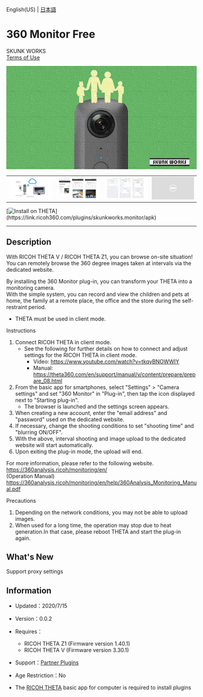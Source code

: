 English(US) | [日本語](README.ja.md)

# 360 Monitor Free
SKUNK WORKS  
[Terms of Use](https://theta360.com/en/legal/terms_of_use_plugins/)

<div align="center">
 <img src="1.png">

 <table>
  <tr>
   <td><img src="2.png"></td>
   <td><img src="3.png"></td>
   <td><img src="4.png"></td>
   <td><img src="../../resources/common/img/noimg.png"></td>
  </tr>
 </table>
</div>

[![Install on THETA](https://assets.ricoh360.com/image/upload/v1/front/theta/install-button.svg?)](https://link.ricoh360.com/plugins/skunkworks.monitor/apk)

***

## Description
With RICOH THETA V / RICOH THETA Z1, you can browse on-site situation!  
You can remotely browse the 360 degree images taken at intervals via the dedicated website.  
  
By installing the 360 Monitor plug-in, you can transform your THETA into a monitoring camera.  
With the simple system, you can record and view the children and pets at home, the family at a remote place, the office and the store during the self-restraint period.  
  
* THETA must be used in client mode.
  
Instructions  
  
1. Connect RICOH THETA in client mode.
   * See the following for further details on how to connect and adjust settings for the RICOH THETA in client mode.
      * Video: https://www.youtube.com/watch?v=tkqyBNOWWIY
      * Manual: https://theta360.com/en/support/manual/v/content/prepare/prepare_08.html
2. From the basic app for smartphones, select "Settings" > "Camera settings" and set "360 Monitor" in "Plug-in", then tap the icon displayed next to "Starting plug-in".
   * The browser is launched and the settings screen appears.
3. When creating a new account, enter the "email address" and "password" used on the dedicated website.
4. If necessary, change the shooting conditions to set "shooting time" and "blurring ON/OFF".
5. With the above, interval shooting and image upload to the dedicated website will start automatically.
6. Upon exiting the plug-in mode, the upload will end.
  
For more information, please refer to the following website.  
https://360analysis.ricoh/monitoring/en/  
(Operation Manual) https://360analysis.ricoh/monitoring/en/help/360Analysis_Monitoring_Manual.pdf  
  
  
Precautions  
  
1. Depending on the network conditions, you may not be able to upload images.
2. When used for a long time, the operation may stop due to heat generation.In that case, please reboot THETA and start the plug-in again.

## What's New
Support proxy settings

## Information
  * Updated：2020/7/15
  * Version：0.0.2
  * Requires：
    * RICOH THETA Z1 (Firmware version 1.40.1)
    * RICOH THETA V (Firmware version 3.30.1)
  * Support：[Partner Plugins](https://360analysis.ricoh/monitoring/en/)
  * Age Restriction：No

* The [RICOH THETA](https://theta360.com/ja/about/application/pc.html#app-detail-01) basic app for computer is required to install plugins
